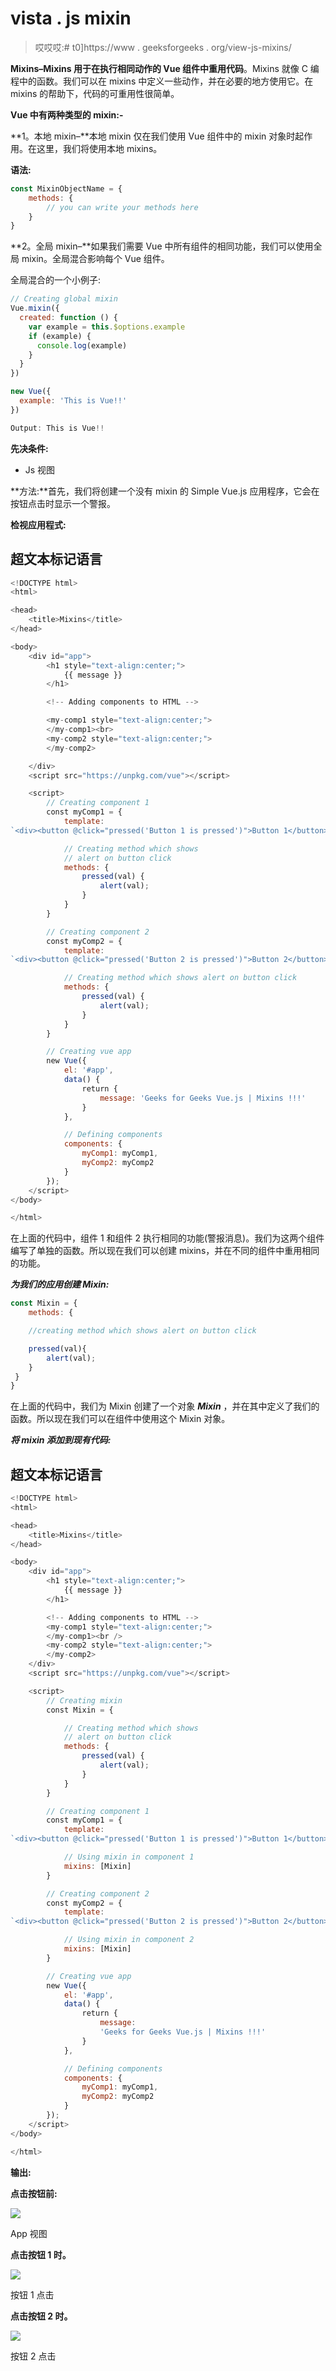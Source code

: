 # vista . js mixin

> 哎哎哎:# t0]https://www . geeksforgeeks . org/view-js-mixins/

**Mixins–**Mixins 用于在执行相同动作的 Vue 组件中**重用代码**。Mixins 就像 C 编程中的函数。我们可以在 mixins 中定义一些动作，并在必要的地方使用它。在 mixins 的帮助下，代码的可重用性很简单。

**Vue 中有两种类型的 mixin:-**

**1。本地 mixin–**本地 mixin 仅在我们使用 Vue 组件中的 mixin 对象时起作用。在这里，我们将使用本地 mixins。

**语法:**

```js
const MixinObjectName = {
    methods: {
        // you can write your methods here
    }
}

```

**2。全局 mixin–**如果我们需要 Vue 中所有组件的相同功能，我们可以使用全局 mixin。全局混合影响每个 Vue 组件。

全局混合的一个小例子:

```js
// Creating global mixin
Vue.mixin({
  created: function () {
    var example = this.$options.example
    if (example) {
      console.log(example)
    }
  }
})

new Vue({
  example: 'This is Vue!!'
})

```

```js
Output: This is Vue!!
```

**先决条件:**

*   Js 视图

**方法:**首先，我们将创建一个没有 mixin 的 Simple Vue.js 应用程序，它会在按钮点击时显示一个警报。

**检视应用程式:**

## 超文本标记语言

```js
<!DOCTYPE html>
<html>

<head>
    <title>Mixins</title>
</head>

<body>
    <div id="app">
        <h1 style="text-align:center;">
            {{ message }}
        </h1>

        <!-- Adding components to HTML -->

        <my-comp1 style="text-align:center;">
        </my-comp1><br>
        <my-comp2 style="text-align:center;">
        </my-comp2>

    </div>
    <script src="https://unpkg.com/vue"></script>

    <script>
        // Creating component 1
        const myComp1 = {
            template: 
`<div><button @click="pressed('Button 1 is pressed')">Button 1</button> </div>`,

            // Creating method which shows 
            // alert on button click
            methods: {
                pressed(val) {
                    alert(val);
                }
            }
        }

        // Creating component 2  
        const myComp2 = {
            template: 
`<div><button @click="pressed('Button 2 is pressed')">Button 2</button></div>`,

            // Creating method which shows alert on button click
            methods: {
                pressed(val) {
                    alert(val);
                }
            }
        }

        // Creating vue app 
        new Vue({
            el: '#app',
            data() {
                return {
                    message: 'Geeks for Geeks Vue.js | Mixins !!!'
                }
            },

            // Defining components
            components: {
                myComp1: myComp1,
                myComp2: myComp2
            }
        });
    </script>
</body>

</html>
```

在上面的代码中，组件 1 和组件 2 执行相同的功能(警报消息)。我们为这两个组件编写了单独的函数。所以现在我们可以创建 mixins，并在不同的组件中重用相同的功能。

***为我们的应用创建 Mixin:***

```js
const Mixin = {
    methods: {

    //creating method which shows alert on button click

    pressed(val){
        alert(val);
    }
 }
}

```

在上面的代码中，我们为 Mixin 创建了一个对象 ***Mixin*** ，并在其中定义了我们的函数。所以现在我们可以在组件中使用这个 Mixin 对象。

***将 mixin 添加到现有代码:***

## 超文本标记语言

```js
<!DOCTYPE html>
<html>

<head>
    <title>Mixins</title>
</head>

<body>
    <div id="app">
        <h1 style="text-align:center;">
            {{ message }}
        </h1>

        <!-- Adding components to HTML -->
        <my-comp1 style="text-align:center;">
        </my-comp1><br />
        <my-comp2 style="text-align:center;">
        </my-comp2>
    </div>
    <script src="https://unpkg.com/vue"></script>

    <script>
        // Creating mixin 
        const Mixin = {

            // Creating method which shows 
            // alert on button click
            methods: {
                pressed(val) {
                    alert(val);
                }
            }
        }

        // Creating component 1
        const myComp1 = {
            template: 
`<div><button @click="pressed('Button 1 is pressed')">Button 1</button> </div>`,

            // Using mixin in component 1
            mixins: [Mixin]
        }

        // Creating component 2
        const myComp2 = {
            template: 
`<div><button @click="pressed('Button 2 is pressed')">Button 2</button></div>`,

            // Using mixin in component 2
            mixins: [Mixin]
        }

        // Creating vue app
        new Vue({
            el: '#app',
            data() {
                return {
                    message: 
                    'Geeks for Geeks Vue.js | Mixins !!!'
                }
            },

            // Defining components 
            components: {
                myComp1: myComp1,
                myComp2: myComp2
            }
        });
    </script>
</body>

</html>
```

**输出:**

**点击按钮前:**

![](img/a69bea802feda83ac69c715cd3abcb93.png)

App 视图

**点击按钮 1 时。**

![](img/898842666b93566695e4f8cbc5824539.png)

按钮 1 点击

**点击按钮 2 时。**

![](img/b7d326967172da8ca6e56381902c658b.png)

按钮 2 点击